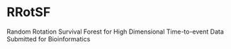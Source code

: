 # RRotSF
Random Rotation Survival Forest for High Dimensional Time-to-event Data
Submitted for Bioinformatics
